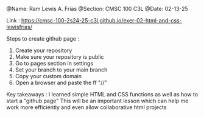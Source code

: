 @Name: Ram Lewis A. Frias
@Section: CMSC 100 C3L
@Date: 02-13-25

Link : https://cmsc-100-2s24-25-c3l.github.io/exer-02-html-and-css-lewisfrias/

Steps to create github page :
1. Create your repository
2. Make sure your repository is public
3. Go to pages section in settings
4. Set your branch to your main branch
5. Copy your custom domain
6. Open a browser and paste the ff "<customdomain>/<repositoryname>/"

Key takeaways :
I learned simple HTML and CSS functions as well as how to start a "github page"
This will be an important lesson which can help me work more efficiently and even allow collaborative html projects